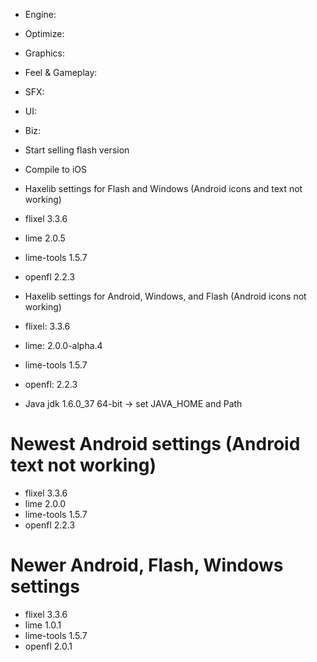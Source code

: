 * Engine:

* Optimize:

* Graphics:

* Feel & Gameplay:

* SFX:

* UI:

* Biz:
 * Start selling flash version
 * Compile to iOS

* Haxelib settings for Flash and Windows (Android icons and text not working)
 * flixel 3.3.6
 * lime 2.0.5
 * lime-tools 1.5.7
 * openfl 2.2.3

* Haxelib settings for Android, Windows, and Flash (Android icons not working)
* flixel: 3.3.6
* lime: 2.0.0-alpha.4
* lime-tools 1.5.7
* openfl: 2.2.3
* Java jdk 1.6.0_37 64-bit -> set JAVA_HOME and Path

# Newest Android settings (Android text not working)
* flixel 3.3.6
* lime 2.0.0
* lime-tools 1.5.7
* openfl 2.2.3

# Newer Android, Flash, Windows settings
* flixel 3.3.6
* lime 1.0.1
* lime-tools 1.5.7
* openfl 2.0.1